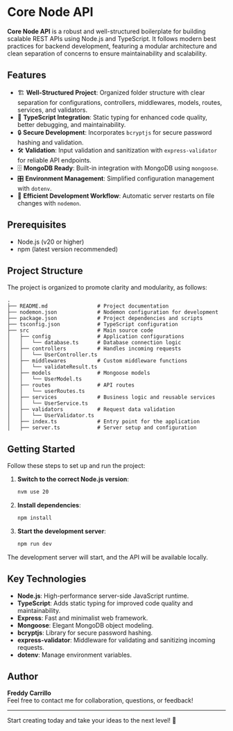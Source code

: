# Core Node API

**Core Node API** is a robust and well-structured boilerplate for building scalable REST APIs using Node.js and TypeScript. It follows modern best practices for backend development, featuring a modular architecture and clean separation of concerns to ensure maintainability and scalability.


## Features

- 🏗️ **Well-Structured Project**: Organized folder structure with clear separation for configurations, controllers, middlewares, models, routes, services, and validators.
- 🚀 **TypeScript Integration**: Static typing for enhanced code quality, better debugging, and maintainability.
- 🔒 **Secure Development**: Incorporates `bcryptjs` for secure password hashing and validation.
- 🛠️ **Validation**: Input validation and sanitization with `express-validator` for reliable API endpoints.
- 🗄️ **MongoDB Ready**: Built-in integration with MongoDB using `mongoose`.
- 🎛️ **Environment Management**: Simplified configuration management with `dotenv`.
- 🔄 **Efficient Development Workflow**: Automatic server restarts on file changes with `nodemon`.


## Prerequisites

- Node.js (v20 or higher)
- npm (latest version recommended)

## Project Structure

The project is organized to promote clarity and modularity, as follows:  

```plaintext
.
├── README.md                # Project documentation
├── nodemon.json             # Nodemon configuration for development
├── package.json             # Project dependencies and scripts
├── tsconfig.json            # TypeScript configuration
├── src                      # Main source code
│   ├── config               # Application configurations
│   │   └── database.ts      # Database connection logic
│   ├── controllers          # Handles incoming requests
│   │   └── UserController.ts
│   ├── middlewares          # Custom middleware functions
│   │   └── validateResult.ts
│   ├── models               # Mongoose models
│   │   └── UserModel.ts
│   ├── routes               # API routes
│   │   └── userRoutes.ts
│   ├── services             # Business logic and reusable services
│   │   └── UserService.ts
│   ├── validators           # Request data validation
│   │   └── UserValidator.ts
│   ├── index.ts             # Entry point for the application
│   ├── server.ts            # Server setup and configuration

```

## Getting Started

Follow these steps to set up and run the project:

1. **Switch to the correct Node.js version**:
   ```bash
   nvm use 20
   ```

2. **Install dependencies**:
   ```bash
   npm install
   ```

3. **Start the development server**:
   ```bash
   npm run dev
   ```

The development server will start, and the API will be available locally.

## Key Technologies

- **Node.js**: High-performance server-side JavaScript runtime.
- **TypeScript**: Adds static typing for improved code quality and maintainability.
- **Express**: Fast and minimalist web framework.
- **Mongoose**: Elegant MongoDB object modeling.
- **bcryptjs**: Library for secure password hashing.
- **express-validator**: Middleware for validating and sanitizing incoming requests.
- **dotenv**: Manage environment variables.

## Author

**Freddy Carrillo**  
Feel free to contact me for collaboration, questions, or feedback!

---

Start creating today and take your ideas to the next level! 🚀
